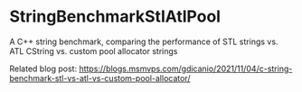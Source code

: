 # StringBenchmarkStlAtlPool
A C++ string benchmark, comparing the performance of STL strings vs. ATL CString vs. custom pool allocator strings 

Related blog post: https://blogs.msmvps.com/gdicanio/2021/11/04/c-string-benchmark-stl-vs-atl-vs-custom-pool-allocator/
